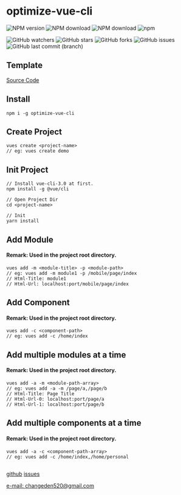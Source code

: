 # optimize-vue-cli

![NPM version](https://img.shields.io/npm/v/optimize-vue-cli.svg)
![NPM download](https://img.shields.io/npm/dm/optimize-vue-cli.svg)
![NPM download](https://img.shields.io/npm/dw/optimize-vue-cli.svg)
![npm](https://img.shields.io/npm/l/optimize-vue-cli.svg)


![GitHub watchers](https://img.shields.io/github/watchers/ChangedenCZD/optimize-vue-cli.svg)
![GitHub stars](https://img.shields.io/github/stars/ChangedenCZD/optimize-vue-cli.svg)
![GitHub forks](https://img.shields.io/github/forks/ChangedenCZD/optimize-vue-cli.svg)
![GitHub issues](https://img.shields.io/github/issues/ChangedenCZD/optimize-vue-cli.svg)
![GitHub last commit (branch)](https://img.shields.io/github/last-commit/ChangedenCZD/optimize-vue-cli.svg)

## Template
[Source Code](https://github.com/ChangedenCZD/optimize-vue)

## Install
```commandline
npm i -g optimize-vue-cli
```

## Create Project
```text
vues create <project-name>
// eg: vues create demo
```

## Init Project
```text
// Install vue-cli-3.0 at first.
npm install -g @vue/cli

// Open Project Dir
cd <project-name>

// Init
yarn install 
```

## Add Module
#### Remark: Used in the project root directory.
```text
vues add -m <module-title> -p <module-path>
// eg: vues add -m module1 -p /mobile/page/index
// Html-Title: module1
// Html-Url: localhost:port/mobile/page/index
```

## Add Component
#### Remark: Used in the project root directory.
```text
vues add -c <component-path>
// eg: vues add -c /home/index
```

## Add multiple modules at a time
#### Remark: Used in the project root directory.
```text
vues add -a -m <module-path-array>
// eg: vues add -a -m /page/a,/page/b
// Html-Title: Page Title
// Html-Url-0: localhost:port/page/a
// Html-Url-1: localhost:port/page/b
```

## Add multiple components at a time
#### Remark: Used in the project root directory.
```text
vues add -a -c <component-path-array>
// eg: vues add -c /home/index,/home/personal
```

##
[github](https://github.com/ChangedenCZD/optimize-vue-cli)
[issues](https://github.com/ChangedenCZD/optimize-vue-cli/issues)

[e-mail: changeden520@gmail.com]()
